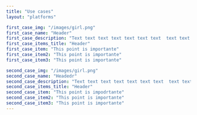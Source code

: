 ```yaml
---
title: "Use cases"
layout: "platforms"

first_case_img: "/images/girl.png"
first_case_name: "Header"
first_case_description: "Text text text text text text text  text text text text text text text text text text text text text  text text text text text text text text text text text text"
first_case_items_title: "Header"
first_case_item: "This point is importante"
first_case_item2: "This point is importante"
first_case_item3: "This point is importante"

second_case_img: "/images/girl.png"
second_case_name: "Headedr"
second_case_description: "Text text text text text text text  text text text text text text text text text text text text text  text text text text text text text text text text text text"
second_case_items_title: "Header"
second_case_item: "This point is impodrtante"
second_case_item2: "This point is importante"
second_case_item3: "This point is importante"
---
```


